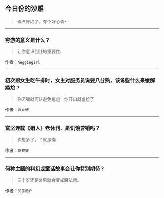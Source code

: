 ## 今日份的沙雕

> 看点好段子，有个好心情～


 
---

### 穷游的意义是什么？

> 让你意识到钱的重要性。


作者：`Veggiegirl`

---

### 初次跟女生吃牛排时，女生对服务员说要八分熟，该说些什么来缓解尴尬？

> 你闭嘴就可以避免尴尬，你开口就尴尬了


作者：`邓文博`

---

### 富坚连载《猎人》老休刊，是饥饿营销吗？

> 你想多了，丫就是懒


作者：`陈双獒`

---

### 何种主题的科幻或童话故事会让你特别期待？

> 三十岁还是处男就会变成魔法师。


作者：`知乎用户`